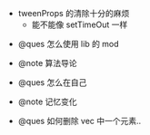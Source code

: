 - tweenProps 的清除十分的麻烦
  - 能不能像 setTimeOut 一样

* @ques 怎么使用 lib 的 mod

* @note 算法导论

* @ques 怎么在自己

- @note 记忆变化

- @ques 如何删除 vec 中一个元素..

